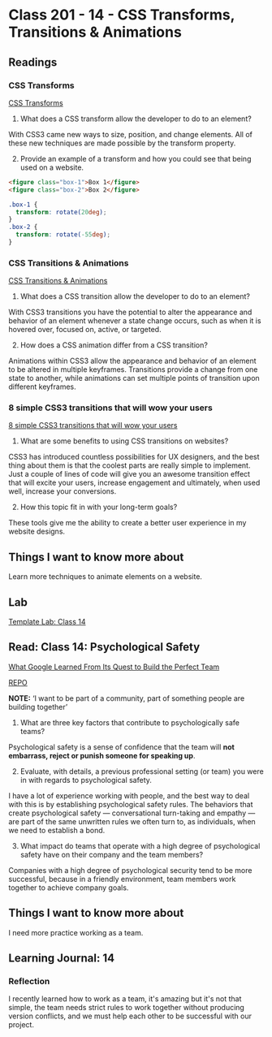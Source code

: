 # Class 201 - 14 - CSS Transforms, Transitions & Animations

## Readings

### CSS Transforms

[CSS Transforms](https://learn.shayhowe.com/advanced-html-css/css-transforms/)

1. What does a CSS transform allow the developer to do to an element?  

With CSS3 came new ways to size, position, and change elements. All of these new techniques are made possible by the transform property.

2. Provide an example of a transform and how you could see that being used on a website.  

```html
<figure class="box-1">Box 1</figure>
<figure class="box-2">Box 2</figure>
```

```css
.box-1 {
  transform: rotate(20deg);
}
.box-2 {
  transform: rotate(-55deg);
}
```

### CSS Transitions & Animations

[CSS Transitions & Animations](https://learn.shayhowe.com/advanced-html-css/transitions-animations/)

1. What does a CSS transition allow the developer to do to an element?  

With CSS3 transitions you have the potential to alter the appearance and behavior of an element whenever a state change occurs, such as when it is hovered over, focused on, active, or targeted.

2. How does a CSS animation differ from a CSS transition?  

Animations within CSS3 allow the appearance and behavior of an element to be altered in multiple keyframes. Transitions provide a change from one state to another, while animations can set multiple points of transition upon different keyframes.

### 8 simple CSS3 transitions that will wow your users

[8 simple CSS3 transitions that will wow your users](https://www.webdesignerdepot.com/2014/05/8-simple-css3-transitions-that-will-wow-your-users)

1. What are some benefits to using CSS transitions on websites?  

CSS3 has introduced countless possibilities for UX designers, and the best thing about them is that the coolest parts are really simple to implement. Just a couple of lines of code will give you an awesome transition effect that will excite your users, increase engagement and ultimately, when used well, increase your conversions.

2. How this topic fit in with your long-term goals?  

These tools give me the ability to create a better user experience in my website designs.

## Things I want to know more about

Learn more techniques to animate elements on a website.

## Lab

[Template Lab: Class 14](https://github.com/codefellows/201-lab-14)

## Read: Class 14: Psychological Safety

[What Google Learned From Its Quest to Build the Perfect Team](https://web.archive.org/web/20221125192300/https://www.nytimes.com/2016/02/28/magazine/what-google-learned-from-its-quest-to-build-the-perfect-team.html)

[REPO](https://github.com/VMO2020/reading-notes-v2/blob/main/code-201/201class-14.md)

**NOTE:** ‘I want to be part of a community, part of something people are building together’

1. What are three key factors that contribute to psychologically safe teams?  

Psychological safety is a sense of confidence that the team will **not embarrass, reject or punish someone for speaking up**.  

2. Evaluate, with details, a previous professional setting (or team) you were in with regards to psychological safety.  

I have a lot of experience working with people, and the best way to deal with this is by establishing psychological safety rules. The behaviors that create psychological safety — conversational turn-taking and empathy — are part of the same unwritten rules we often turn to, as individuals, when we need to establish a bond.  

3. What impact do teams that operate with a high degree of psychological safety have on their company and the team members?  

Companies with a high degree of psychological security tend to be more successful, because in a friendly environment, team members work together to achieve company goals.

## Things I want to know more about

I need more practice working as a team.

## Learning Journal: 14

### Reflection

I recently learned how to work as a team, it's amazing but it's not that simple, the team needs strict rules to work together without producing version conflicts, and we must help each other to be successful with our project.  
